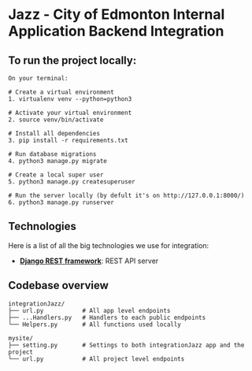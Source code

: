 # Jazz - City of Edmonton Internal Application Backend Integration

## To run the project locally:
```
On your terminal:

# Create a virtual environment
1. virtualenv venv --python=python3

# Activate your virtual environment
2. source venv/bin/activate

# Install all dependencies
3. pip install -r requirements.txt

# Run database migrations
4. python3 manage.py migrate

# Create a local super user
5. python3 manage.py createsuperuser

# Run the server locally (by defult it's on http://127.0.0.1:8000/)
6. python3 manage.py runserver
```
## Technologies

Here is a list of all the big technologies we use for integration:

- [**Django REST framework**](https://www.django-rest-framework.org/): REST API server

## Codebase overview

```
integrationJazz/
├── url.py           # All app level endpoints 
├── ...Handlers.py   # Handlers to each public endpoints
└── Helpers.py       # All functions used locally

mysite/
├── setting.py       # Settings to both integrationJazz app and the project 
└── url.py           # All project level endpoints
```
